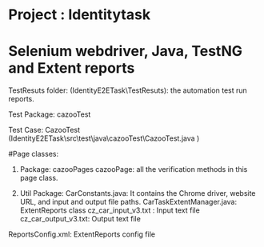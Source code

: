 #  Project : Identitytask
# Selenium webdriver, Java, TestNG and Extent reports
TestResuts folder: (IdentityE2ETask\TestResuts): the automation test run reports.

Test Package: cazooTest

Test Case: CazooTest (IdentityE2ETask\src\test\java\cazooTest\CazooTest.java )

#Page classes: 

1. Package: cazooPages 
cazooPage: all the verification methods in this page class.

2. Util Package:
CarConstants.java: It contains the Chrome driver, website URL, and input and output file paths.
CarTaskExtentManager.java: ExtentReports class
cz_car_input_v3.txt : Input text file
cz_car_output_v3.txt: Output text file

ReportsConfig.xml: ExtentReports config file


